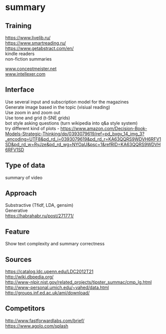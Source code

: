 # summary

## Training
https://www.livelib.ru/  
https://www.smartreading.ru/  
https://www.getabstract.com/en/  
kindle readers  
non-fiction summaries  

www.conceptmeister.net   
www.intellexer.com

## Interface  
Use several input and subscription model for the magazines  
Generate image based in the topic (visiual reading)  
Use zoom in and zoom out  
Use tone and grid  (t-SNE grids)  
bot style asking questions (turn wikipedia into q&a style system)  
try different kind of plots - https://www.amazon.com/Decision-Book-Models-Strategic-Thinking/dp/0393079619/ref=pd_bxgy_14_img_3?_encoding=UTF8&pd_rd_i=0393079619&pd_rd_r=KA63QQRS9WDVH6RFV1SD&pd_rd_w=RyJze&pd_rd_wg=NYOaU&psc=1&refRID=KA63QQRS9WDVH6RFV1SD  

## Type of data
summary of video

## Approach
Substractive (Tfidf, LDA, gensim)  
Generative   
https://habrahabr.ru/post/271771/   

## Feature
Show text complexity and summary correctness


## Sources  
https://catalog.ldc.upenn.edu/LDC2012T21     
http://wiki.dbpedia.org/     
http://www-nlpir.nist.gov/related_projects/tipster_summac/cmp_lg.html       
http://www-personal.umich.edu/~vahed/data.html   
http://groups.inf.ed.ac.uk/ami/download/    

## Competitors  
http://www.fastforwardlabs.com/brief/   
https://www.agolo.com/splash  

